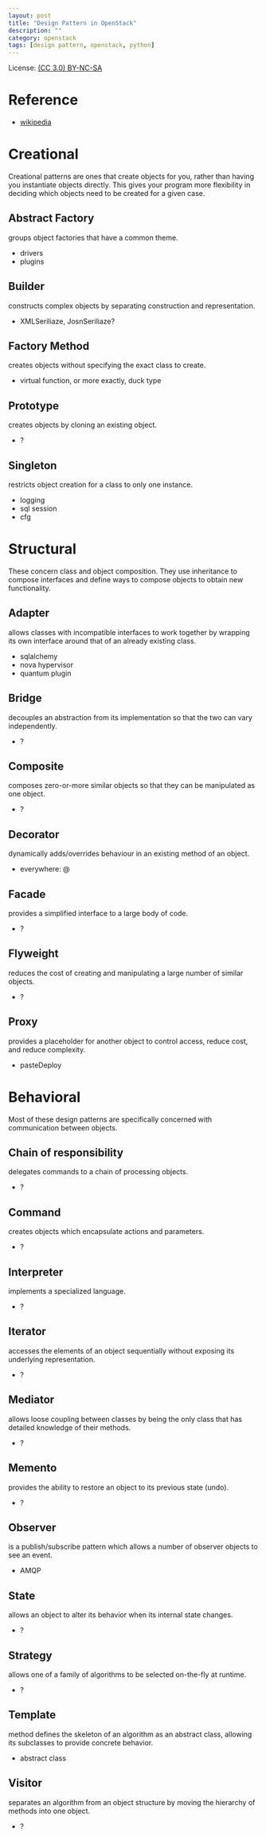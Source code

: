```yaml
---
layout: post
title: "Design Pattern in OpenStack"
description: ""
category: openstack
tags: [design pattern, openstack, python]
---
```


License: [(CC 3.0) BY-NC-SA](http://creativecommons.org/licenses/by-nc-sa/3.0/)

# Reference
* [wikipedia](http://en.wikipedia.org/wiki/Design_Patterns)

# Creational
Creational patterns are ones that create objects for you, rather than having you instantiate objects directly. This gives your program more flexibility in deciding which objects need to be created for a given case.

## Abstract Factory
groups object factories that have a common theme.

* drivers
* plugins

## Builder
constructs complex objects by separating construction and representation.

* XMLSeriliaze, JosnSeriliaze?

## Factory Method
creates objects without specifying the exact class to create.

* virtual function, or more exactly, duck type

## Prototype
creates objects by cloning an existing object.

* ?

## Singleton
restricts object creation for a class to only one instance.

* logging
* sql session
* cfg

# Structural
These concern class and object composition. They use inheritance to compose interfaces and define ways to compose objects to obtain new functionality.

## Adapter
allows classes with incompatible interfaces to work together by wrapping its own interface around that of an already existing class.

* sqlalchemy
* nova hypervisor
* quantum plugin

## Bridge
decouples an abstraction from its implementation so that the two can vary independently.

* ?

## Composite
composes zero-or-more similar objects so that they can be manipulated as one object.

* ?

## Decorator
dynamically adds/overrides behaviour in an existing method of an object.

* everywhere: @

## Facade
provides a simplified interface to a large body of code.

* ?

## Flyweight
reduces the cost of creating and manipulating a large number of similar objects.

* ?

## Proxy
provides a placeholder for another object to control access, reduce cost, and reduce complexity.

* pasteDeploy

# Behavioral
Most of these design patterns are specifically concerned with communication between objects.

## Chain of responsibility
delegates commands to a chain of processing objects.

* ?

## Command
creates objects which encapsulate actions and parameters.

* ?

## Interpreter
implements a specialized language.

* ?

## Iterator
accesses the elements of an object sequentially without exposing its underlying representation.

* ?

## Mediator
allows loose coupling between classes by being the only class that has detailed knowledge of their methods.

* ?

## Memento
provides the ability to restore an object to its previous state (undo).

* ?

## Observer
is a publish/subscribe pattern which allows a number of observer objects to see an event.

* AMQP

## State
allows an object to alter its behavior when its internal state changes.

* ?

## Strategy
allows one of a family of algorithms to be selected on-the-fly at runtime.

* ?

## Template
method defines the skeleton of an algorithm as an abstract class, allowing its subclasses to provide concrete behavior.

* abstract class

## Visitor
separates an algorithm from an object structure by moving the hierarchy of methods into one object.

* ?

